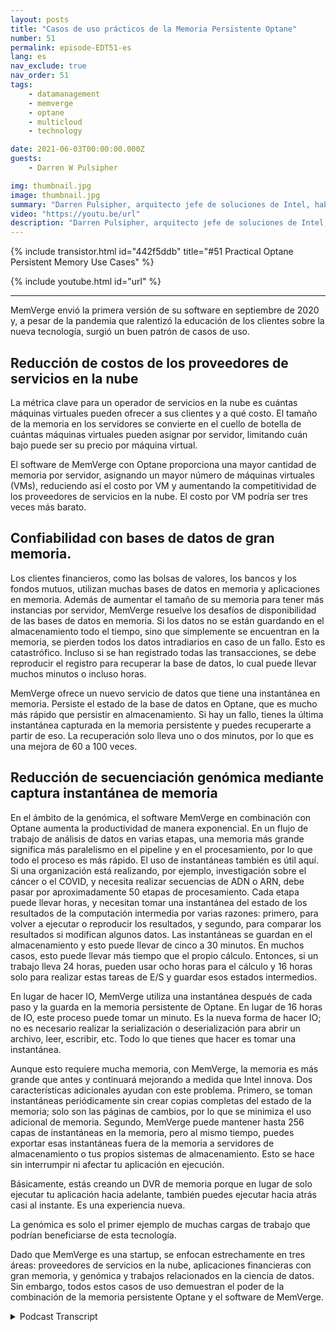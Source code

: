 ```yaml
---
layout: posts
title: "Casos de uso prácticos de la Memoria Persistente Optane"
number: 51
permalink: episode-EDT51-es
lang: es
nav_exclude: true
nav_order: 51
tags:
    - datamanagement
    - memverge
    - optane
    - multicloud
    - technology

date: 2021-06-03T00:00:00.000Z
guests:
    - Darren W Pulsipher

img: thumbnail.jpg
image: thumbnail.jpg
summary: "Darren Pulsipher, arquitecto jefe de soluciones de Intel, habla con Charles Fan, CEO de MemVerge, sobre casos de uso con su software que utiliza la memoria persistente Optane de Intel de una manera innovadora, eliminando el cuello de botella entre la memoria y el almacenamiento."
video: "https://youtu.be/url"
description: "Darren Pulsipher, arquitecto jefe de soluciones de Intel, habla con Charles Fan, CEO de MemVerge, sobre casos de uso con su software que utiliza la memoria persistente Optane de Intel de una manera innovadora, eliminando el cuello de botella entre la memoria y el almacenamiento."
---
```


<div>
{% include transistor.html id="442f5ddb" title="#51 Practical Optane Persistent Memory Use Cases" %}

{% include youtube.html id="url" %}
</div>

---

MemVerge envió la primera versión de su software en septiembre de 2020 y, a pesar de la pandemia que ralentizó la educación de los clientes sobre la nueva tecnología, surgió un buen patrón de casos de uso.

## Reducción de costos de los proveedores de servicios en la nube

La métrica clave para un operador de servicios en la nube es cuántas máquinas virtuales pueden ofrecer a sus clientes y a qué costo. El tamaño de la memoria en los servidores se convierte en el cuello de botella de cuántas máquinas virtuales pueden asignar por servidor, limitando cuán bajo puede ser su precio por máquina virtual.

El software de MemVerge con Optane proporciona una mayor cantidad de memoria por servidor, asignando un mayor número de máquinas virtuales (VMs), reduciendo así el costo por VM y aumentando la competitividad de los proveedores de servicios en la nube. El costo por VM podría ser tres veces más barato.

## Confiabilidad con bases de datos de gran memoria.

Los clientes financieros, como las bolsas de valores, los bancos y los fondos mutuos, utilizan muchas bases de datos en memoria y aplicaciones en memoria. Además de aumentar el tamaño de su memoria para tener más instancias por servidor, MemVerge resuelve los desafíos de disponibilidad de las bases de datos en memoria. Si los datos no se están guardando en el almacenamiento todo el tiempo, sino que simplemente se encuentran en la memoria, se pierden todos los datos intradiarios en caso de un fallo. Esto es catastrófico. Incluso si se han registrado todas las transacciones, se debe reproducir el registro para recuperar la base de datos, lo cual puede llevar muchos minutos o incluso horas.

MemVerge ofrece un nuevo servicio de datos que tiene una instantánea en memoria. Persiste el estado de la base de datos en Optane, que es mucho más rápido que persistir en almacenamiento. Si hay un fallo, tienes la última instantánea capturada en la memoria persistente y puedes recuperarte a partir de eso. La recuperación solo lleva uno o dos minutos, por lo que es una mejora de 60 a 100 veces.

## Reducción de secuenciación genómica mediante captura instantánea de memoria

En el ámbito de la genómica, el software MemVerge en combinación con Optane aumenta la productividad de manera exponencial. En un flujo de trabajo de análisis de datos en varias etapas, una memoria más grande significa más paralelismo en el pipeline y en el procesamiento, por lo que todo el proceso es más rápido. El uso de instantáneas también es útil aquí. Si una organización está realizando, por ejemplo, investigación sobre el cáncer o el COVID, y necesita realizar secuencias de ADN o ARN, debe pasar por aproximadamente 50 etapas de procesamiento. Cada etapa puede llevar horas, y necesitan tomar una instantánea del estado de los resultados de la computación intermedia por varias razones: primero, para volver a ejecutar o reproducir los resultados, y segundo, para comparar los resultados si modifican algunos datos. Las instantáneas se guardan en el almacenamiento y esto puede llevar de cinco a 30 minutos. En muchos casos, esto puede llevar más tiempo que el propio cálculo. Entonces, si un trabajo lleva 24 horas, pueden usar ocho horas para el cálculo y 16 horas solo para realizar estas tareas de E/S y guardar esos estados intermedios.

En lugar de hacer IO, MemVerge utiliza una instantánea después de cada paso y la guarda en la memoria persistente de Optane. En lugar de 16 horas de IO, este proceso puede tomar un minuto. Es la nueva forma de hacer IO; no es necesario realizar la serialización o deserialización para abrir un archivo, leer, escribir, etc. Todo lo que tienes que hacer es tomar una instantánea.

Aunque esto requiere mucha memoria, con MemVerge, la memoria es más grande que antes y continuará mejorando a medida que Intel innova. Dos características adicionales ayudan con este problema. Primero, se toman instantáneas periódicamente sin crear copias completas del estado de la memoria; solo son las páginas de cambios, por lo que se minimiza el uso adicional de memoria. Segundo, MemVerge puede mantener hasta 256 capas de instantáneas en la memoria, pero al mismo tiempo, puedes exportar esas instantáneas fuera de la memoria a servidores de almacenamiento o tus propios sistemas de almacenamiento. Esto se hace sin interrumpir ni afectar tu aplicación en ejecución.

Básicamente, estás creando un DVR de memoria porque en lugar de solo ejecutar tu aplicación hacia adelante, también puedes ejecutar hacia atrás casi al instante. Es una experiencia nueva.

La genómica es solo el primer ejemplo de muchas cargas de trabajo que podrían beneficiarse de esta tecnología.

Dado que MemVerge es una startup, se enfocan estrechamente en tres áreas: proveedores de servicios en la nube, aplicaciones financieras con gran memoria, y genómica y trabajos relacionados en la ciencia de datos. Sin embargo, todos estos casos de uso demuestran el poder de la combinación de la memoria persistente Optane y el software de MemVerge.



<details>
<summary> Podcast Transcript </summary>

<p></p>

</details>
